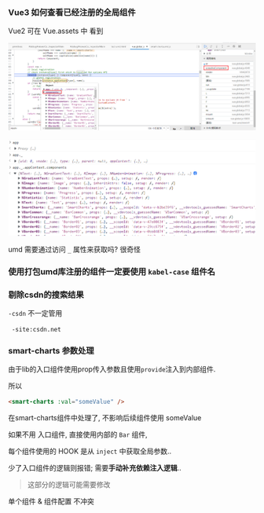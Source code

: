 ### Vue3 如何查看已经注册的全局组件

Vue2 可在 Vue.assets 中 看到

![image-20220914101750778](./imgs/image-20220914101750778.png)

![image-20220914101805056](./imgs/image-20220914101805056.png)



umd 需要通过访问 `_` 属性来获取吗? 很奇怪





### 使用打包umd库注册的组件一定要使用 `kabel-case` 组件名



### 剔除csdn的搜索结果

`-csdn` 不一定管用

` -site:csdn.net`





### smart-charts 参数处理

由于lib的入口组件使用prop传入参数且使用`provide`注入到内部组件.

所以

````html
<smart-charts :val="someValue" />
````

在smart-charts组件中处理了, 不影响后续组件使用 someValue 



如果不用 入口组件, 直接使用内部的 `Bar` 组件,

每个组件使用的 HOOK 是从 `inject` 中获取全局参数.. 

少了入口组件的逻辑则报错; 需要**手动补充依赖注入逻辑**..

> 这部分的逻辑可能需要修改



单个组件 & 组件配置 不冲突

